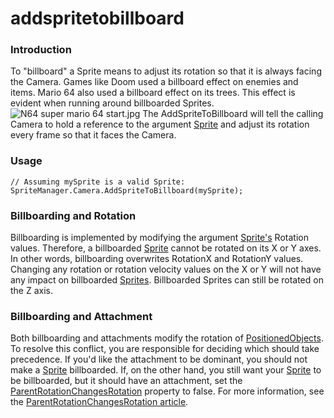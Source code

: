 # addspritetobillboard

### Introduction

To "billboard" a Sprite means to adjust its rotation so that it is always facing the Camera. Games like Doom used a billboard effect on enemies and items. Mario 64 also used a billboard effect on its trees. This effect is evident when running around billboarded Sprites. ![N64 super mario 64 start.jpg](../../../../media/migrated_media-N64_super_mario_64_start.jpg) The AddSpriteToBillboard will tell the calling Camera to hold a reference to the argument [Sprite](../../../../frb/docs/index.php) and adjust its rotation every frame so that it faces the Camera.

### Usage

```
// Assuming mySprite is a valid Sprite:
SpriteManager.Camera.AddSpriteToBillboard(mySprite);
```

### Billboarding and Rotation

Billboarding is implemented by modifying the argument [Sprite's](../../../../frb/docs/index.php) Rotation values. Therefore, a billboarded [Sprite](../../../../frb/docs/index.php) cannot be rotated on its X or Y axes. In other words, billboarding overwrites RotationX and RotationY values. Changing any rotation or rotation velocity values on the X or Y will not have any impact on billboarded [Sprites](../../../../frb/docs/index.php). Billboarded Sprites can still be rotated on the Z axis.

### Billboarding and Attachment

Both billboarding and attachments modify the rotation of [PositionedObjects](../../../../frb/docs/index.php). To resolve this conflict, you are responsible for deciding which should take precedence. If you'd like the attachment to be dominant, you should not make a [Sprite](../../../../frb/docs/index.php) billboarded. If, on the other hand, you still want your [Sprite](../../../../frb/docs/index.php) to be billboarded, but it should have an attachment, set the [ParentRotationChangesRotation](../../../../frb/docs/index.php) property to false. For more information, see the [ParentRotationChangesRotation article](../../../../frb/docs/index.php).
